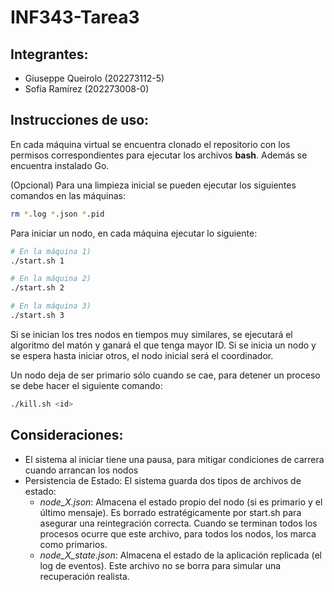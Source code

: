 # INF343-Tarea3

## Integrantes:
- Giuseppe Queirolo (202273112-5)
- Sofía Ramírez (202273008-0)

## Instrucciones de uso:

En cada máquina virtual se encuentra clonado el repositorio con los permisos correspondientes para ejecutar los archivos **bash**. Además se encuentra instalado Go.

(Opcional) Para una limpieza inicial se pueden ejecutar los siguientes comandos en las máquinas:

```bash
rm *.log *.json *.pid
```

Para iniciar un nodo, en cada máquina ejecutar lo siguiente:

```bash
# En la máquina 1)
./start.sh 1

# En la máquina 2)
./start.sh 2

# En la máquina 3)
./start.sh 3
```
Si se inician los tres nodos en tiempos muy similares, se ejecutará el algoritmo del matón y ganará el que tenga mayor ID. Si se inicia un nodo y se espera hasta iniciar otros, el nodo inicial será el coordinador. 

Un nodo deja de ser primario sólo cuando se cae, para detener un proceso se debe hacer el siguiente comando:

```bash
./kill.sh <id>
```
## Consideraciones:
- El sistema al iniciar tiene una pausa, para mitigar condiciones de carrera cuando arrancan los nodos
- Persistencia de Estado: El sistema guarda dos tipos de archivos de estado:
    - *node_X.json*: Almacena el estado propio del nodo (si es primario y el último mensaje). Es borrado estratégicamente por start.sh para asegurar una reintegración correcta. Cuando se terminan todos los procesos ocurre que este archivo, para todos los nodos, los marca como primarios. 
    - *node_X_state.json*: Almacena el estado de la aplicación replicada (el log de eventos). Este archivo no se borra para simular una recuperación realista.
